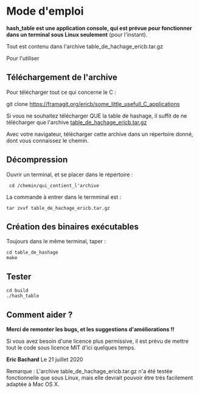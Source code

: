 # Mode d'emploi

**hash_table est une application console, qui est prévue pour fonctionner dans un terminal sous Linux seulement** (pour l'instant).

Tout est contenu dans l'archive table_de_hachage_ericb.tar.gz

Pour l'utiliser


## Téléchargement de l'archive

Pour télécharger tout ce qui concerne le C : 

git clone https://framagit.org/ericb/some_little_usefull_C_applications

Si vous ne souhaitez télécharger QUE la table de hashage, il suffit de ne télécharger que l'archive [table_de_hachage_ericb.tar.gz](https://framagit.org/ericb/some_little_usefull_C_applications/-/blob/master/table_de_hachage/table_de_hachage_ericb.tar.gz)

Avec votre navigateur, télécharger cette archive dans un répertoire donné, dont vous connaissez le chemin.


## Décompression

Ouvrir un terminal, et se placer dans le répertoire :

````
 cd /chemin/qui_contient_l'archive
````

La commande à entrer dans le termminal est :
````
tar zxvf table_de_hachage_ericb.tar.gz
````

## Création des binaires exécutables 

Toujours dans le même terminal, taper :

````
cd table_de_hashage
make
````


## Tester

````
cd build
./hash_table
````

## Comment aider ?

**Merci de remonter les bugs, et les suggestions d'améliorations !!**

Si vous avez besoin d'une licence plus permissive, il est prévu de mettre tout le code sous licence MIT d'ici quelques temps.


**Eric Bachard**
Le 21 juillet 2020


Remarque :
L'archive table_de_hachage_ericb.tar.gz n'a été testée fonctionnelle que sous Linux, mais elle devrait pouvoir être très facilement adaptée à Mac OS X.